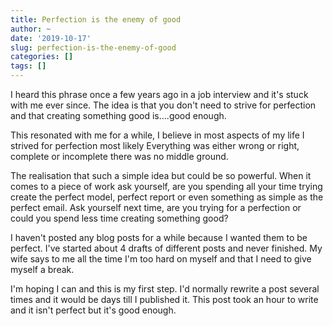 ```yaml
---
title: Perfection is the enemy of good
author: ~
date: '2019-10-17'
slug: perfection-is-the-enemy-of-good
categories: []
tags: []
---
```


I heard this phrase once a few years ago in a job interview and it's stuck with me ever since. The idea is that you don't need to strive for perfection and that creating something good is....good enough.

This resonated with me for a while, I believe in most aspects of my life I strived for perfection most likely Everything was either wrong or right, complete or incomplete there was no middle ground.

The realisation that such a simple idea but could be so powerful. When it comes to a piece of work ask yourself, are you spending all your time trying create the perfect model, perfect report or even something as simple as the perfect email. Ask yourself next time, are you trying for a perfection or could you spend less time creating something good?

I haven't posted any blog posts for a while because I wanted them to be perfect. I've started about 4 drafts of different posts and never finished. My wife says to me all the time I'm too hard on myself and that I need to give myself a break.

I'm hoping I can and this is my first step. I'd normally rewrite a post several times and it would be days till I published it. This post took an hour to write and it isn't perfect but it's good enough.
